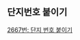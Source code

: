 ## 단지번호 붙이기

[2667번: 단지 번호 붙이기](https://www.acmicpc.net/problem/2667)


<!--stackedit_data:
eyJoaXN0b3J5IjpbLTE1MTAwNjY1MjFdfQ==
-->